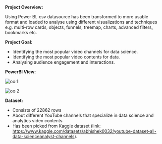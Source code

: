 **Project Overview:**

Using Power BI, csv datasource has been transformed to more usable format and loaded to analyse using different visualizations and techniques e.g. multi-row cards, objects, funnels, treemap, charts, advanced filters, bookmarks etc.

**Project Goal:**

- Identifying the most popular video channels for data science.
- Identifying the most popular video contents for data.
- Analysing audience engagement and interactions.

**PowerBI View:**

![oo 1](https://github.com/taiqbal279/yt_powerbi/assets/172115159/791d8be9-3524-4166-91d2-31d5960d86df)

![oo 2](https://github.com/taiqbal279/yt_powerbi/assets/172115159/662f418e-401f-4311-8dd0-e465602a2177)

**Dataset:**

- Consists of 22862 rows
- About different YouTube channels that specialize in data science and analytics video contents
- Has been picked from Kaggle dataset 
(link: https://www.kaggle.com/datasets/abhishek0032/youtube-dataset-all-data-scienceanalyst-channels). 
